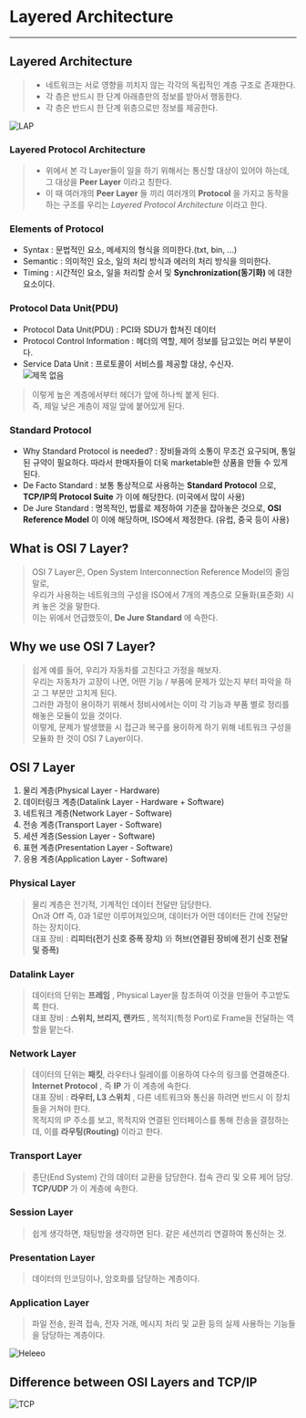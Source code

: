 # Layered Architecture
---
## Layered Architecture  
>- 네트워크는 서로 영향을 끼치지 않는 각각의 독립적인 계층 구조로 존재한다.  
>- 각 층은 반드시 한 단계 아래층만의 정보를 받아서 행동한다.  
>- 각 층은 반드시 한 단계 위층으로만 정보를 제공한다.  

![LAP](https://user-images.githubusercontent.com/71700079/110340397-8fa96a00-806c-11eb-8284-9373175e5774.png)  

### Layered Protocol Architecture
>- 위에서 본 각 Layer들이 일을 하기 위해서는 통신할 대상이 있어야 하는데, 그 대상을 __Peer Layer__ 이라고 칭한다.
>- 이 때 여러개의 __Peer Layer__ 들 끼리 여러개의 __Protocol__ 을 가지고 동작을 하는 구조를 우리는 _Layered Protocol Architecture_ 이라고 한다.  

### Elements of Protocol
- Syntax : 문법적인 요소, 메세지의 형식을 의미한다.(txt, bin, ...)
- Semantic : 의미적인 요소, 일의 처리 방식과 에러의 처리 방식을 의미한다.
- Timing : 시간적인 요소, 일을 처리할 순서 및 __Synchronization(동기화)__ 에 대한 요소이다.  

### Protocol Data Unit(PDU)
- Protocol Data Unit(PDU) : PCI와 SDU가 합쳐진 데이터
- Protocol Control Information : 헤더의 역할, 제어 정보를 담고있는 머리 부분이다.
- Service Data Unit : 프로토콜이 서비스를 제공할 대상, 수신자.  
![제목 없음](https://user-images.githubusercontent.com/71700079/110626438-103ea680-81e4-11eb-80aa-31ca5988a763.png)  

>이렇게 높은 계층에서부터 헤더가 앞에 하나씩 붙게 된다.  
즉, 제일 낮은 계층이 제일 앞에 붙어있게 된다.  

### Standard Protocol
- Why Standard Protocol is needed? : 장비들과의 소통이 무조건 요구되며, 통일된 규약이 필요하다. 따라서 판매자들이 더욱 marketable한 상품을 만들 수 있게 된다.
- De Facto Standard : 보통 통상적으로 사용하는 __Standard Protocol__ 으로, __TCP/IP의 Protocol Suite__ 가 이에 해당한다. (미국에서 많이 사용)
- De Jure Standard : 명목적인, 법률로 제정하여 기준을 잡아놓은 것으로, __OSI Reference Model__ 이 이에 해당하며, ISO에서 제정한다. (유럽, 중국 등이 사용)  

## What is OSI 7 Layer?
>OSI 7 Layer은, Open System Interconnection Reference Model의 줄임말로,  
우리가 사용하는 네트워크의 구성을 ISO에서 7개의 계층으로 모듈화(표준화) 시켜 놓은 것을 말한다.  
이는 위에서 언급했듯이, __De Jure Standard__ 에 속한다. 

## Why we use OSI 7 Layer?
>쉽게 예를 들어, 우리가 자동차를 고친다고 가정을 해보자.  
우리는 자동차가 고장이 나면, 어떤 기능 / 부품에 문제가 있는지 부터 파악을 하고 그 부분만 고치게 된다.  
그러한 과정이 용이하기 위해서 정비사에서는 이미 각 기능과 부품 별로 정리를 해놓은 모듈이 있을 것이다.  
이렇게, 문제가 발생했을 시 접근과 복구를 용이하게 하기 위해 네트워크 구성을 모듈화 한 것이 OSI 7 Layer이다.

## OSI 7 Layer
1. 물리 계층(Physical Layer - Hardware)
2. 데이터링크 계층(Datalink Layer - Hardware + Software)
3. 네트워크 계층(Network Layer - Software)
4. 전송 계층(Transport Layer - Software)
5. 세션 계층(Session Layer - Software)
6. 표현 계층(Presentation Layer - Software)
7. 응용 계층(Application Layer - Software)

### Physical Layer
>물리 계층은 전기적, 기계적인 데이터 전달만 담당한다.  
On과 Off 즉, 0과 1로만 이루어져있으며, 데이터가 어떤 데이터든 간에 전달만 하는 장치이다.  
대표 장비 : __리피터(전기 신호 증폭 장치)__ 와 __허브(연결된 장비에 전기 신호 전달 및 증폭)__  

### Datalink Layer
>데이터의 단위는 __프레임__ , Physical Layer을 참조하여 이것을 만들어 주고받도록 한다.  
대표 장비 : __스위치, 브리지, 랜카드__ , 목적지(특정 Port)로 Frame을 전달하는 역할을 맡는다.  

### Network Layer
>데이터의 단위는 __패킷__, 라우터나 릴레이를 이용하여 다수의 링크를 연결해준다.  
__Internet Protocol__ , 즉 __IP__ 가 이 계층에 속한다.  
대표 장비 : __라우터, L3 스위치__ , 다른 네트워크와 통신을 하려면 반드시 이 장치들을 거쳐야 한다.  
목적지의 IP 주소를 보고, 목적지와 연결된 인터페이스를 통해 전송을 결정하는데, 이를 __라우팅(Routing)__ 이라고 한다.  

### Transport Layer
>종단(End System) 간의 데이터 교환을 담당한다. 접속 관리 및 오류 제어 담당.  
__TCP/UDP__ 가 이 계층에 속한다.  

### Session Layer
>쉽게 생각하면, 채팅방을 생각하면 된다. 같은 세션끼리 연결하여 통신하는 것.  

### Presentation Layer
>데이터의 인코딩이나, 암호화를 담당하는 계층이다.  

### Application Layer
>파일 전송, 원격 접속, 전자 거래, 메시지 처리 및 교환 등의 실제 사용하는 기능들을 담당하는 계층이다.  

![Heleeo](https://user-images.githubusercontent.com/71700079/110627684-9d362f80-81e5-11eb-9a40-0a5c31f2f516.png)  

## Difference between OSI Layers and TCP/IP  
![TCP](https://user-images.githubusercontent.com/71700079/110628521-72001000-81e6-11eb-9388-c0519178cb3a.PNG)
